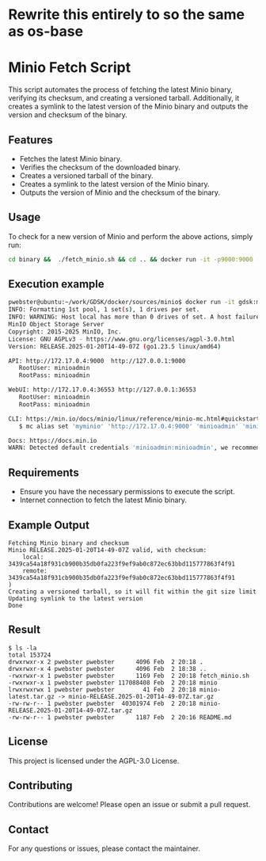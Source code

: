 # Rewrite this entirely to so the same as os-base

# Minio Fetch Script

This script automates the process of fetching the latest Minio binary, verifying its checksum, and creating a versioned tarball. Additionally, it creates a symlink to the latest version of the Minio binary and outputs the version and checksum of the binary.

## Features

- Fetches the latest Minio binary.
- Verifies the checksum of the downloaded binary.
- Creates a versioned tarball of the binary.
- Creates a symlink to the latest version of the Minio binary.
- Outputs the version of Minio and the checksum of the binary.

## Usage

To check for a new version of Minio and perform the above actions, simply run:

```sh
cd binary &&  ./fetch_minio.sh && cd .. && docker run -it -p9000:9000 -p36553:36553 gdsk:minio server ~/.docker-minio
```

## Execution example

```sh
pwebster@ubuntu:~/work/GDSK/docker/sources/minio$ docker run -it gdsk:minio server /home/shared
INFO: Formatting 1st pool, 1 set(s), 1 drives per set.
INFO: WARNING: Host local has more than 0 drives of set. A host failure will result in data becoming unavailable.
MinIO Object Storage Server
Copyright: 2015-2025 MinIO, Inc.
License: GNU AGPLv3 - https://www.gnu.org/licenses/agpl-3.0.html
Version: RELEASE.2025-01-20T14-49-07Z (go1.23.5 linux/amd64)

API: http://172.17.0.4:9000  http://127.0.0.1:9000 
   RootUser: minioadmin 
   RootPass: minioadmin 

WebUI: http://172.17.0.4:36553 http://127.0.0.1:36553  
   RootUser: minioadmin 
   RootPass: minioadmin 

CLI: https://min.io/docs/minio/linux/reference/minio-mc.html#quickstart
   $ mc alias set 'myminio' 'http://172.17.0.4:9000' 'minioadmin' 'minioadmin'

Docs: https://docs.min.io
WARN: Detected default credentials 'minioadmin:minioadmin', we recommend that you change these values with 'MINIO_ROOT_USER' and 'MINIO_ROOT_PASSWORD' environment variables
```


## Requirements

- Ensure you have the necessary permissions to execute the script.
- Internet connection to fetch the latest Minio binary.

## Example Output

```
Fetching Minio binary and checksum
Minio RELEASE.2025-01-20T14-49-07Z valid, with checksum:
    local:  3439ca54a18f931cb900b35db0fa223f9ef9ab0c872ec63bbd115777863f4f91
    remote: 3439ca54a18f931cb900b35db0fa223f9ef9ab0c872ec63bbd115777863f4f91
)
Creating a versioned tarball, so it will fit within the git size limit
Updating symlink to the latest version
Done
```

## Result

```
$ ls -la
total 153724
drwxrwxr-x 2 pwebster pwebster      4096 Feb  2 20:18 .
drwxrwxr-x 4 pwebster pwebster      4096 Feb  2 18:38 ..
-rwxrwxr-x 1 pwebster pwebster      1169 Feb  2 20:18 fetch_minio.sh
-rwxrwxr-x 1 pwebster pwebster 117088408 Feb  2 20:18 minio
lrwxrwxrwx 1 pwebster pwebster        41 Feb  2 20:18 minio-latest.tar.gz -> minio-RELEASE.2025-01-20T14-49-07Z.tar.gz
-rw-rw-r-- 1 pwebster pwebster  40301974 Feb  2 20:18 minio-RELEASE.2025-01-20T14-49-07Z.tar.gz
-rw-rw-r-- 1 pwebster pwebster      1187 Feb  2 20:16 README.md
```

## License

This project is licensed under the AGPL-3.0 License.

## Contributing

Contributions are welcome! Please open an issue or submit a pull request.

## Contact

For any questions or issues, please contact the maintainer.
